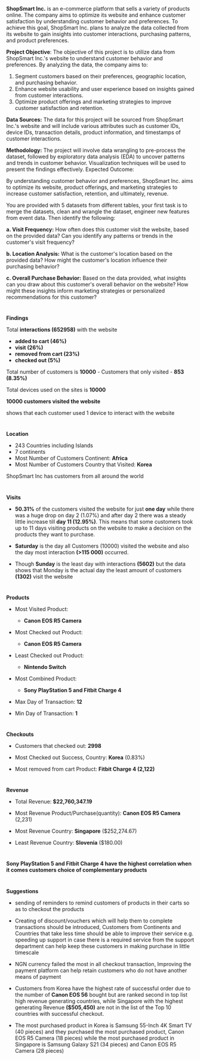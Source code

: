 **ShopSmart Inc.** is an e-commerce platform that sells a variety of products online. The company aims to optimize its website and enhance customer satisfaction by understanding customer behavior and preferences. To achieve this goal, ShopSmart Inc. plans to analyze the data collected from its website to gain insights into customer interactions, purchasing patterns, and product preferences.

**Project Objective**: The objective of this project is to utilize data from ShopSmart Inc.'s website to understand customer behavior and preferences. By analyzing the data, the company aims to:

1. Segment customers based on their preferences, geographic location, and purchasing behavior.
2. Enhance website usability and user experience based on insights gained from customer interactions.
3. Optimize product offerings and marketing strategies to improve customer satisfaction and retention.

**Data Sources:**
The data for this project will be sourced from ShopSmart Inc.'s website and will include various attributes such as customer IDs, device IDs, transaction details, product information, and timestamps of customer interactions.
 
**Methodology:**
The project will involve data wrangling to pre-process the dataset, followed by exploratory data analysis (EDA) to uncover patterns and trends in customer behavior. Visualization techniques will be used to present the findings effectively.
Expected Outcome:

By understanding customer behavior and preferences, ShopSmart Inc. aims to optimize its website, product offerings, and marketing strategies to increase customer satisfaction, retention, and ultimately, revenue.
 
You are provided with 5 datasets from different tables, your first task is to merge the datasets, clean and wrangle the dataset, engineer new features from event data. Then identify the following:

**a.     Visit Frequency:**
How often does this customer visit the website, based on the provided data?
Can you identify any patterns or trends in the customer's visit frequency?

**b. 	Location Analysis:**
What is the customer's location based on the provided data?
How might the customer's location influence their purchasing behavior?

**c.  	Overall Purchase Behavior:**
Based on the data provided, what insights can you draw about this customer's overall behavior on the website?
How might these insights inform marketing strategies or personalized recommendations for this customer?

#
**Findings**


Total **interactions (652958)** with the website
- **added to cart (46%)**
- **visit (26%)**
- **removed from cart (23%)**
- **checked out (5%)**

Total number of customers is **10000**
    - Customers that only visited - **853 (8.35%)**

Total devices used on the sites is **10000**

**10000 customers visited the website**

shows that each customer used 1 device to interact with the website

#

**Location**
- 243 Countries including Islands
- 7 continents
- Most Number of Customers Continent: **Africa**
- Most Number of Customers Country that Visited: **Korea**

ShopSmart Inc has customers from all around the world

#


**Visits** <br>

- **50.31%** of the customers visited the website for just **one day** while there was a huge drop on day 2 (1.07%) and after day 2 there was a steady little increase till **day 11 (12.95%)**.
This means that some customers took up to 11 days visiting products on the website to make a decision on the products they want to purchase.

- **Saturday** is the day all Customers (10000) visited the website and also the day most interaction **(>115 000)** occurred.

- Though **Sunday** is the least day with interactions **(5602)** but the data shows that Monday is the actual day the least amount of customers **(1302)** visit the website
#
**Products**

- Most Visited Product:
    - **Canon EOS R5 Camera**

- Most Checked out Product:
    - **Canon EOS R5 Camera**

- Least Checked out Product: 
    - **Nintendo Switch**

- Most Combined Product: 
    - **Sony PlayStation 5 and Fitbit Charge 4**


- Max Day of Transaction: **12**

- Min Day of Transaction: **1**

#

**Checkouts**
- Customers that checked out: **2998**

- Most Checked out Success, Country: **Korea** (0.83%)

- Most removed from cart Product: **Fitbit Charge 4 (2,122)**

#

**Revenue**
- Total Revenue: **$22,760,347.19**

- Most Revenue Product/Purchase(quantity): **Canon EOS R5 Camera** (2,231)

- Most Revenue Country: **Singapore** ($252,274.67)

- Least Revenue Country: **Slovenia** ($180.00) 


#
#### Sony PlayStation 5 and Fitbit Charge 4 have the highest correlation when it comes customers choice of complementary products


# 
**Suggestions** 
- sending of reminders to remind customers of products in their carts so as to checkout the products
- Creating of discount/vouchers which will help them to complete transactions should be introduced, Customers from Continents and Countries that take less time should be able to improve their service e.g. speeding up support in case there is a required service from the support department can help keep these customers in making purchase in little timescale

- NGN currency failed the most in all checkout transaction, Improving the payment platform can help retain customers who do not have another means of payment

- Customers from Korea have the highest rate of successful order due to the number of **Canon EOS 56** bought but are ranked second in top list high revenue generating countries, while Singapore with the highest generating Revenue **($505,450)** are not in the list of the Top 10 countries with successful checkout.

- The most purchased product in Korea is Samsung 55-Inch 4K Smart TV (40 pieces) and they purchased the most purchased product, Canon EOS R5 Camera (18 pieces) while the most purchased product in Singapore is Samsung Galaxy S21 (34 pieces) and Canon EOS R5 Camera (28 pieces)


